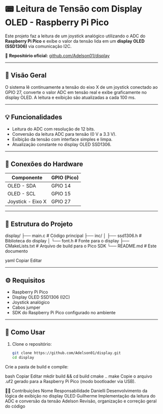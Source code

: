 # 📟 Leitura de Tensão com Display OLED - Raspberry Pi Pico

Este projeto faz a leitura de um joystick analógico utilizando o ADC do **Raspberry Pi Pico** e exibe o valor da tensão lida em um **display OLED (SSD1306)** via comunicação I2C.

🔗 **Repositório oficial:** [github.com/Adelson01/display](https://github.com/Adelson01/display.git)

---

## 📌 Visão Geral

O sistema lê continuamente a tensão do eixo X de um joystick conectado ao GPIO 27, converte o valor ADC em tensão real e exibe graficamente no display OLED. A leitura e exibição são atualizadas a cada 100 ms.

---

## 💡 Funcionalidades

- Leitura do ADC com resolução de 12 bits.
- Conversão da leitura ADC para tensão (0 V a 3.3 V).
- Exibição da tensão com interface simples e limpa.
- Atualização constante no display OLED SSD1306.

---

## 🔌 Conexões do Hardware

| Componente         | GPIO (Pico) |
|--------------------|-------------|
| OLED - SDA         | GPIO 14     |
| OLED - SCL         | GPIO 15     |
| Joystick - Eixo X  | GPIO 27     |

---

## 📂 Estrutura do Projeto

display/
├── main.c # Código principal
├── inc/
│ ├── ssd1306.h # Biblioteca do display
│ └── font.h # Fonte para o display
├── CMakeLists.txt # Arquivo de build para o Pico SDK
└── README.md # Este documento

yaml
Copiar
Editar

---

## ⚙️ Requisitos

- Raspberry Pi Pico
- Display OLED SSD1306 (I2C)
- Joystick analógico
- Cabos jumper
- SDK do Raspberry Pi Pico configurado no ambiente

---

## 🚀 Como Usar

1. Clone o repositório:
   ```bash
   git clone https://github.com/Adelson01/display.git
   cd display
Crie a pasta de build e compile:

bash
Copiar
Editar
mkdir build && cd build
cmake ..
make
Copie o arquivo .uf2 gerado para a Raspberry Pi Pico (modo bootloader via USB).

👩‍💻 Contribuições
Nome	Responsabilidade
Danielli	Desenvolvimento da lógica de exibição no display OLED
Guilherme	Implementação da leitura do ADC e conversão da tensão
Adelson	Revisão, organização e correção geral do código

